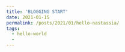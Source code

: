 ```yaml
---
title: 'BLOGGING START'
date: 2021-01-15
permalink: /posts/2021/01/hello-nastassia/
tags:
  - hello-world
  - 
---
```

